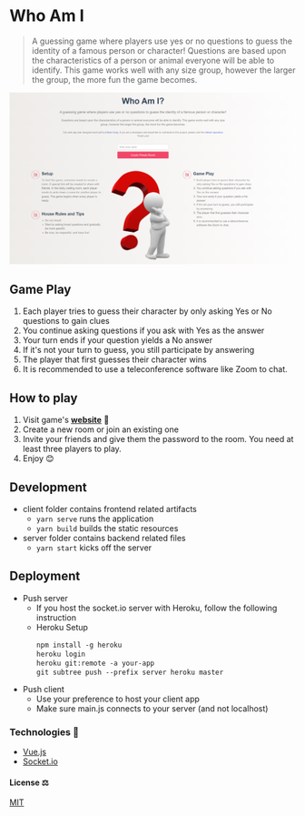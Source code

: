 # Who Am I

> A guessing game where players use yes or no questions to guess the identity of a famous person or character! Questions are based upon the characteristics of a person or animal everyone will be able to identify. This game works well with any size group, however the larger the group, the more fun the game becomes.

![alt text](screenshots/home.png)

## Game Play
1. Each player tries to guess their character by only asking Yes or No questions to gain clues
1. You continue asking questions if you ask with Yes as the answer
1. Your turn ends if your question yields a No answer
1. If it's not your turn to guess, you still participate by answering
1. The player that first guesses their character wins
1. It is recommended to use a teleconference software like Zoom to chat.

## How to play
1. Visit game's **[website](https://etuong.github.io/cards-for-humanity/)** 🔗
2. Create a new room or join an existing one
3. Invite your friends and give them the password to the room. You need at least three players to play.
4. Enjoy 😊

## Development
- client folder contains frontend related artifacts
  - ```yarn serve``` runs the application
  - ```yarn build``` builds the static resources
- server folder contains backend related files
  - ```yarn start``` kicks off the server

## Deployment
- Push server
  - If you host the socket.io server with Heroku, follow the following instruction
  - Heroku Setup
      ```
      npm install -g heroku
      heroku login
      heroku git:remote -a your-app
      git subtree push --prefix server heroku master
      ```
- Push client
  - Use your preference to host your client app
  - Make sure main.js connects to your server (and not localhost)

### Technologies 🔧
+ [Vue.js](https://vuejs.org/)
+ [Socket.io](https://socket.io/)

#### License ⚖️
[MIT](https://en.wikipedia.org/wiki/MIT_License)
